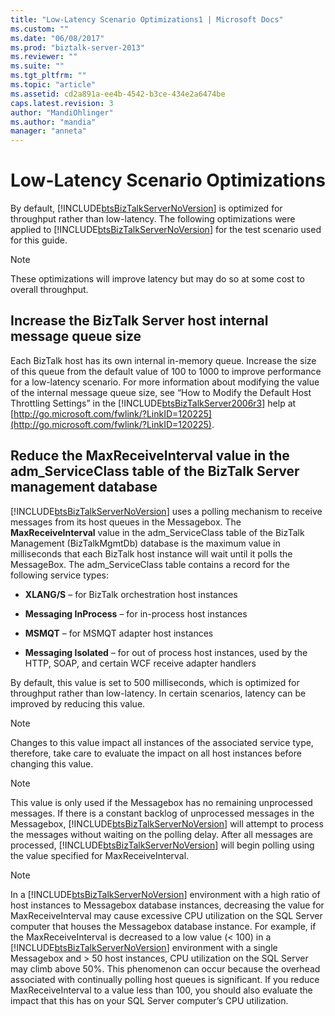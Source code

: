 ```yaml
---
title: "Low-Latency Scenario Optimizations1 | Microsoft Docs"
ms.custom: ""
ms.date: "06/08/2017"
ms.prod: "biztalk-server-2013"
ms.reviewer: ""
ms.suite: ""
ms.tgt_pltfrm: ""
ms.topic: "article"
ms.assetid: cd2a891a-ee4b-4542-b3ce-434e2a6474be
caps.latest.revision: 3
author: "MandiOhlinger"
ms.author: "mandia"
manager: "anneta"
---
```

# Low-Latency Scenario Optimizations
By default, [!INCLUDE[btsBizTalkServerNoVersion](../includes/btsbiztalkservernoversion-md.md)] is optimized for throughput rather than low-latency. The following optimizations were applied to [!INCLUDE[btsBizTalkServerNoVersion](../includes/btsbiztalkservernoversion-md.md)] for the test scenario used for this guide.  
  
> [!NOTE]  
>  These optimizations will improve latency but may do so at some cost to overall throughput.  
  
## Increase the BizTalk Server host internal message queue size  
 Each BizTalk host has its own internal in-memory queue. Increase the size of this queue from the default value of 100 to 1000 to improve performance for a low-latency scenario. For more information about modifying the value of the internal message queue size, see “How to Modify the Default Host Throttling Settings” in the [!INCLUDE[btsBizTalkServer2006r3](../includes/btsbiztalkserver2006r3-md.md)] help at [http://go.microsoft.com/fwlink/?LinkID=120225](http://go.microsoft.com/fwlink/?LinkID=120225).  
  
## Reduce the MaxReceiveInterval value in the adm_ServiceClass table of the BizTalk Server management database  
 [!INCLUDE[btsBizTalkServerNoVersion](../includes/btsbiztalkservernoversion-md.md)] uses a polling mechanism to receive messages from its host queues in the Messagebox. The **MaxReceiveInterval** value in the adm_ServiceClass table of the BizTalk Management (BizTalkMgmtDb) database is the maximum value in milliseconds that each BizTalk host instance will wait until it polls the MessageBox. The adm_ServiceClass table contains a record for the following service types:  
  
-   **XLANG/S** – for BizTalk orchestration host instances  
  
-   **Messaging InProcess** – for in-process host instances  
  
-   **MSMQT** – for MSMQT adapter host instances  
  
-   **Messaging Isolated** – for out of process host instances, used by the HTTP, SOAP, and certain WCF receive adapter handlers  
  
 By default, this value is set to 500 milliseconds, which is optimized for throughput rather than low-latency. In certain scenarios, latency can be improved by reducing this value.  
  
> [!NOTE]  
>  Changes to this value impact all instances of the associated service type, therefore, take care to evaluate the impact on all host instances before changing this value.  
  
> [!NOTE]  
>  This value is only used if the Messagebox has no remaining unprocessed messages. If there is a constant backlog of unprocessed messages in the Messagebox, [!INCLUDE[btsBizTalkServerNoVersion](../includes/btsbiztalkservernoversion-md.md)] will attempt to process the messages without waiting on the polling delay. After all messages are processed, [!INCLUDE[btsBizTalkServerNoVersion](../includes/btsbiztalkservernoversion-md.md)] will begin polling using the value specified for MaxReceiveInterval.  
  
> [!NOTE]  
>  In a [!INCLUDE[btsBizTalkServerNoVersion](../includes/btsbiztalkservernoversion-md.md)] environment with a high ratio of host instances to Messagebox database instances, decreasing the value for MaxReceiveInterval may cause excessive CPU utilization on the SQL Server computer that houses the Messagebox database instance. For example, if the MaxReceiveInterval is decreased to a low value (\< 100) in a [!INCLUDE[btsBizTalkServerNoVersion](../includes/btsbiztalkservernoversion-md.md)] environment with a single Messagebox and > 50 host instances, CPU utilization on the SQL Server may climb above 50%. This phenomenon can occur because the overhead associated with continually polling host queues is significant. If you reduce MaxReceiveInterval to a value less than 100, you should also evaluate the impact that this has on your SQL Server computer’s CPU utilization.